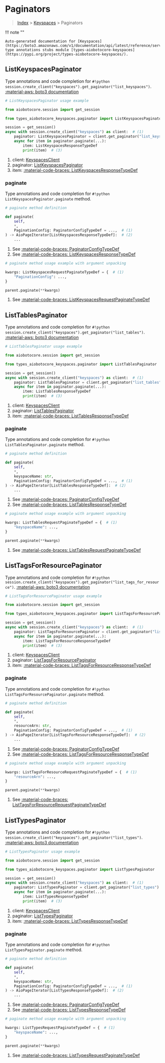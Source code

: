 # Paginators

> [Index](../README.md) > [Keyspaces](./README.md) > Paginators

!!! note ""

    Auto-generated documentation for [Keyspaces](https://boto3.amazonaws.com/v1/documentation/api/latest/reference/services/keyspaces.html#keyspaces)
    type annotations stubs module [types-aiobotocore-keyspaces](https://pypi.org/project/types-aiobotocore-keyspaces/).

## ListKeyspacesPaginator

Type annotations and code completion for `#!python session.create_client("keyspaces").get_paginator("list_keyspaces")`.
[:material-aws: boto3 documentation](https://boto3.amazonaws.com/v1/documentation/api/latest/reference/services/keyspaces/paginator/ListKeyspaces.html#Keyspaces.Paginator.ListKeyspaces)

```python
# ListKeyspacesPaginator usage example

from aiobotocore.session import get_session

from types_aiobotocore_keyspaces.paginator import ListKeyspacesPaginator

session = get_session()
async with session.create_client("keyspaces") as client:  # (1)
    paginator: ListKeyspacesPaginator = client.get_paginator("list_keyspaces")  # (2)
    async for item in paginator.paginate(...):
        item: ListKeyspacesResponseTypeDef
        print(item)  # (3)
```

1. client: [KeyspacesClient](./client.md)
2. paginator: [ListKeyspacesPaginator](./paginators.md#listkeyspacespaginator)
3. item: [:material-code-braces: ListKeyspacesResponseTypeDef](./type_defs.md#listkeyspacesresponsetypedef) 


### paginate

Type annotations and code completion for `#!python ListKeyspacesPaginator.paginate` method.

```python
# paginate method definition

def paginate(
    self,
    *,
    PaginationConfig: PaginatorConfigTypeDef = ...,  # (1)
) -> AioPageIterator[ListKeyspacesResponseTypeDef]:  # (2)
    ...
```

1. See [:material-code-braces: PaginatorConfigTypeDef](./type_defs.md#paginatorconfigtypedef) 
2. See [:material-code-braces: ListKeyspacesResponseTypeDef](./type_defs.md#listkeyspacesresponsetypedef) 


```python
# paginate method usage example with argument unpacking

kwargs: ListKeyspacesRequestPaginateTypeDef = {  # (1)
    "PaginationConfig": ...,
}

parent.paginate(**kwargs)
```

1. See [:material-code-braces: ListKeyspacesRequestPaginateTypeDef](./type_defs.md#listkeyspacesrequestpaginatetypedef) 
## ListTablesPaginator

Type annotations and code completion for `#!python session.create_client("keyspaces").get_paginator("list_tables")`.
[:material-aws: boto3 documentation](https://boto3.amazonaws.com/v1/documentation/api/latest/reference/services/keyspaces/paginator/ListTables.html#Keyspaces.Paginator.ListTables)

```python
# ListTablesPaginator usage example

from aiobotocore.session import get_session

from types_aiobotocore_keyspaces.paginator import ListTablesPaginator

session = get_session()
async with session.create_client("keyspaces") as client:  # (1)
    paginator: ListTablesPaginator = client.get_paginator("list_tables")  # (2)
    async for item in paginator.paginate(...):
        item: ListTablesResponseTypeDef
        print(item)  # (3)
```

1. client: [KeyspacesClient](./client.md)
2. paginator: [ListTablesPaginator](./paginators.md#listtablespaginator)
3. item: [:material-code-braces: ListTablesResponseTypeDef](./type_defs.md#listtablesresponsetypedef) 


### paginate

Type annotations and code completion for `#!python ListTablesPaginator.paginate` method.

```python
# paginate method definition

def paginate(
    self,
    *,
    keyspaceName: str,
    PaginationConfig: PaginatorConfigTypeDef = ...,  # (1)
) -> AioPageIterator[ListTablesResponseTypeDef]:  # (2)
    ...
```

1. See [:material-code-braces: PaginatorConfigTypeDef](./type_defs.md#paginatorconfigtypedef) 
2. See [:material-code-braces: ListTablesResponseTypeDef](./type_defs.md#listtablesresponsetypedef) 


```python
# paginate method usage example with argument unpacking

kwargs: ListTablesRequestPaginateTypeDef = {  # (1)
    "keyspaceName": ...,
}

parent.paginate(**kwargs)
```

1. See [:material-code-braces: ListTablesRequestPaginateTypeDef](./type_defs.md#listtablesrequestpaginatetypedef) 
## ListTagsForResourcePaginator

Type annotations and code completion for `#!python session.create_client("keyspaces").get_paginator("list_tags_for_resource")`.
[:material-aws: boto3 documentation](https://boto3.amazonaws.com/v1/documentation/api/latest/reference/services/keyspaces/paginator/ListTagsForResource.html#Keyspaces.Paginator.ListTagsForResource)

```python
# ListTagsForResourcePaginator usage example

from aiobotocore.session import get_session

from types_aiobotocore_keyspaces.paginator import ListTagsForResourcePaginator

session = get_session()
async with session.create_client("keyspaces") as client:  # (1)
    paginator: ListTagsForResourcePaginator = client.get_paginator("list_tags_for_resource")  # (2)
    async for item in paginator.paginate(...):
        item: ListTagsForResourceResponseTypeDef
        print(item)  # (3)
```

1. client: [KeyspacesClient](./client.md)
2. paginator: [ListTagsForResourcePaginator](./paginators.md#listtagsforresourcepaginator)
3. item: [:material-code-braces: ListTagsForResourceResponseTypeDef](./type_defs.md#listtagsforresourceresponsetypedef) 


### paginate

Type annotations and code completion for `#!python ListTagsForResourcePaginator.paginate` method.

```python
# paginate method definition

def paginate(
    self,
    *,
    resourceArn: str,
    PaginationConfig: PaginatorConfigTypeDef = ...,  # (1)
) -> AioPageIterator[ListTagsForResourceResponseTypeDef]:  # (2)
    ...
```

1. See [:material-code-braces: PaginatorConfigTypeDef](./type_defs.md#paginatorconfigtypedef) 
2. See [:material-code-braces: ListTagsForResourceResponseTypeDef](./type_defs.md#listtagsforresourceresponsetypedef) 


```python
# paginate method usage example with argument unpacking

kwargs: ListTagsForResourceRequestPaginateTypeDef = {  # (1)
    "resourceArn": ...,
}

parent.paginate(**kwargs)
```

1. See [:material-code-braces: ListTagsForResourceRequestPaginateTypeDef](./type_defs.md#listtagsforresourcerequestpaginatetypedef) 
## ListTypesPaginator

Type annotations and code completion for `#!python session.create_client("keyspaces").get_paginator("list_types")`.
[:material-aws: boto3 documentation](https://boto3.amazonaws.com/v1/documentation/api/latest/reference/services/keyspaces/paginator/ListTypes.html#Keyspaces.Paginator.ListTypes)

```python
# ListTypesPaginator usage example

from aiobotocore.session import get_session

from types_aiobotocore_keyspaces.paginator import ListTypesPaginator

session = get_session()
async with session.create_client("keyspaces") as client:  # (1)
    paginator: ListTypesPaginator = client.get_paginator("list_types")  # (2)
    async for item in paginator.paginate(...):
        item: ListTypesResponseTypeDef
        print(item)  # (3)
```

1. client: [KeyspacesClient](./client.md)
2. paginator: [ListTypesPaginator](./paginators.md#listtypespaginator)
3. item: [:material-code-braces: ListTypesResponseTypeDef](./type_defs.md#listtypesresponsetypedef) 


### paginate

Type annotations and code completion for `#!python ListTypesPaginator.paginate` method.

```python
# paginate method definition

def paginate(
    self,
    *,
    keyspaceName: str,
    PaginationConfig: PaginatorConfigTypeDef = ...,  # (1)
) -> AioPageIterator[ListTypesResponseTypeDef]:  # (2)
    ...
```

1. See [:material-code-braces: PaginatorConfigTypeDef](./type_defs.md#paginatorconfigtypedef) 
2. See [:material-code-braces: ListTypesResponseTypeDef](./type_defs.md#listtypesresponsetypedef) 


```python
# paginate method usage example with argument unpacking

kwargs: ListTypesRequestPaginateTypeDef = {  # (1)
    "keyspaceName": ...,
}

parent.paginate(**kwargs)
```

1. See [:material-code-braces: ListTypesRequestPaginateTypeDef](./type_defs.md#listtypesrequestpaginatetypedef) 
